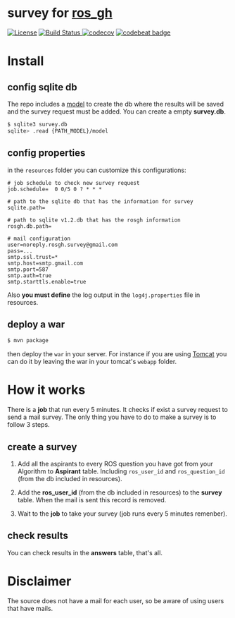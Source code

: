 # survey for [ros_gh](https://github.com/elbraulio/ros_gh)

[![License](https://img.shields.io/badge/license-MIT-green.svg)](https://github.com/elbraulio/simple_research_survey/blob/master/LICENSE)  [![Build Status](https://travis-ci.org/elbraulio/simple_research_survey.svg?branch=master) ](https://travis-ci.org/elbraulio/simple_research_survey) [![codecov](https://codecov.io/gh/elbraulio/simple_research_survey/branch/master/graph/badge.svg)](https://codecov.io/gh/elbraulio/simple_research_survey) [![codebeat badge](https://codebeat.co/badges/245f4884-26f1-4c8d-b86b-8f7c185ab766)](https://codebeat.co/projects/github-com-elbraulio-simple_research_survey-master)



# Install

## config sqlite db

The repo includes a [model]() to create the db where the results will be saved and the survey request must be added. You can create a empty __survey.db__.

```bash
$ sqlite3 survey.db
sqlite> .read {PATH_MODEL}/model
```

## config properties

in the `resources` folder you can customize this configurations:

```properties
# job schedule to check new survey request
job.schedule=  0 0/5 0 ? * * *

# path to the sqlite db that has the information for survey
sqlite.path=

# path to sqlite v1.2.db that has the rosgh information
rosgh.db.path=

# mail configuration
user=noreply.rosgh.survey@gmail.com
pass=...
smtp.ssl.trust=*
smtp.host=smtp.gmail.com
smtp.port=587
smtp.auth=true
smtp.starttls.enable=true
```

Also __you must define__ the log output in the `log4j.properties` file in resources.

## deploy a war 

```bash
$ mvn package
```

then deploy the `war` in your server. For instance if you are using [Tomcat](https://tomcat.apache.org) you can do it by leaving the war in your tomcat's `webapp` folder.

# How it works

There is a __job__ that run every 5 minutes. It checks if exist a survey request to send a mail survey. The only thing you have to do to make a survey is to follow 3 steps.

## create a survey

1. Add all the aspirants to every ROS question  you have got from your Algorithm to __Aspirant__ table. Including `ros_user_id` and `ros_question_id` (from the db included in resources).

2. Add the __ros_user_id__ (from the db included in resources) to the __survey__ table. When the mail is sent this record is removed. 

3. Wait to the __job__ to take your survey (job runs every 5 minutes remenber).

## check results

You can check results in the __answers__ table, that's all. 

# Disclaimer

The source does not have a mail for each user, so be aware of using users that have mails.

